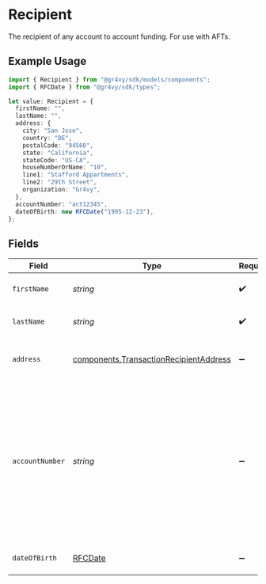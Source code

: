 # Recipient

The recipient of any account to account funding. For use with AFTs.

## Example Usage

```typescript
import { Recipient } from "@gr4vy/sdk/models/components";
import { RFCDate } from "@gr4vy/sdk/types";

let value: Recipient = {
  firstName: "",
  lastName: "",
  address: {
    city: "San Jose",
    country: "DE",
    postalCode: "94560",
    state: "California",
    stateCode: "US-CA",
    houseNumberOrName: "10",
    line1: "Stafford Appartments",
    line2: "29th Street",
    organization: "Gr4vy",
  },
  accountNumber: "act12345",
  dateOfBirth: new RFCDate("1995-12-23"),
};
```

## Fields

| Field                                                                                                                                           | Type                                                                                                                                            | Required                                                                                                                                        | Description                                                                                                                                     | Example                                                                                                                                         |
| ----------------------------------------------------------------------------------------------------------------------------------------------- | ----------------------------------------------------------------------------------------------------------------------------------------------- | ----------------------------------------------------------------------------------------------------------------------------------------------- | ----------------------------------------------------------------------------------------------------------------------------------------------- | ----------------------------------------------------------------------------------------------------------------------------------------------- |
| `firstName`                                                                                                                                     | *string*                                                                                                                                        | :heavy_check_mark:                                                                                                                              | The first name of the recipient.                                                                                                                |                                                                                                                                                 |
| `lastName`                                                                                                                                      | *string*                                                                                                                                        | :heavy_check_mark:                                                                                                                              | The last name of the recipient.                                                                                                                 |                                                                                                                                                 |
| `address`                                                                                                                                       | [components.TransactionRecipientAddress](../../models/components/transactionrecipientaddress.md)                                                | :heavy_minus_sign:                                                                                                                              | The recipient of the fund's address.                                                                                                            |                                                                                                                                                 |
| `accountNumber`                                                                                                                                 | *string*                                                                                                                                        | :heavy_minus_sign:                                                                                                                              | The account number of the recipient. Depending on the type of funds transfer, this could be a wallet ID, bank accoutn number, or email address. | act12345                                                                                                                                        |
| `dateOfBirth`                                                                                                                                   | [RFCDate](../../types/rfcdate.md)                                                                                                               | :heavy_minus_sign:                                                                                                                              | The date of birth of the recipient.                                                                                                             | 1995-12-23                                                                                                                                      |